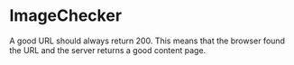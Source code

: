 # ImageChecker
A good URL should always return 200. This means that the browser found the URL and the server returns a good content page. 
